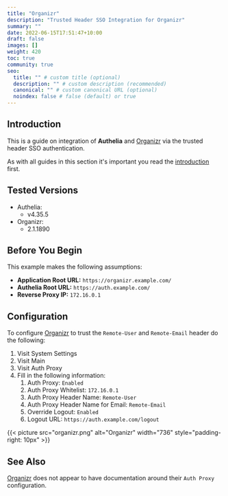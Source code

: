 ```yaml
---
title: "Organizr"
description: "Trusted Header SSO Integration for Organizr"
summary: ""
date: 2022-06-15T17:51:47+10:00
draft: false
images: []
weight: 420
toc: true
community: true
seo:
  title: "" # custom title (optional)
  description: "" # custom description (recommended)
  canonical: "" # custom canonical URL (optional)
  noindex: false # false (default) or true
---
```


## Introduction

This is a guide on integration of __Authelia__ and [Organizr] via the trusted header SSO authentication.

As with all guides in this section it's important you read the [introduction](../introduction.md) first.

## Tested Versions

* Authelia:
  * v4.35.5
* Organizr:
  * 2.1.1890

## Before You Begin

This example makes the following assumptions:

* __Application Root URL:__ `https://organizr.example.com/`
* __Authelia Root URL:__ `https://auth.example.com/`
* __Reverse Proxy IP:__ `172.16.0.1`

## Configuration

To configure [Organizr] to trust the `Remote-User` and `Remote-Email` header do the following:

1. Visit System Settings
2. Visit Main
3. Visit Auth Proxy
4. Fill in the following information:
   1. Auth Proxy: `Enabled`
   2. Auth Proxy Whitelist: `172.16.0.1`
   3. Auth Proxy Header Name: `Remote-User`
   4. Auth Proxy Header Name for Email: `Remote-Email`
   5. Override Logout: `Enabled`
   6. Logout URL: `https://auth.example.com/logout`

{{< picture src="organizr.png" alt="Organizr" width="736" style="padding-right: 10px" >}}

## See Also

[Organizr] does not appear to have documentation around their `Auth Proxy` configuration.

[Organizr]: https://organizr.app/
